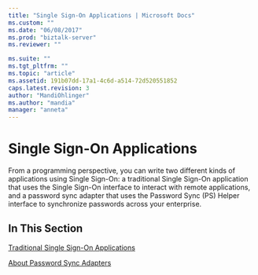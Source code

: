 ```yaml
---
title: "Single Sign-On Applications | Microsoft Docs"
ms.custom: ""
ms.date: "06/08/2017"
ms.prod: "biztalk-server"
ms.reviewer: ""

ms.suite: ""
ms.tgt_pltfrm: ""
ms.topic: "article"
ms.assetid: 191b07dd-17a1-4c6d-a514-72d520551852
caps.latest.revision: 3
author: "MandiOhlinger"
ms.author: "mandia"
manager: "anneta"
---
```

# Single Sign-On Applications
From a programming perspective, you can write two different kinds of applications using Single Sign-On: a traditional Single Sign-On application that uses the Single Sign-On interface to interact with remote applications, and a password sync adapter that uses the Password Sync (PS) Helper interface to synchronize passwords across your enterprise.  
  
## In This Section  
 [Traditional Single Sign-On Applications](../core/traditional-single-sign-on-applications.md)  
  
 [About Password Sync Adapters](../core/password-sync-adapters.md)